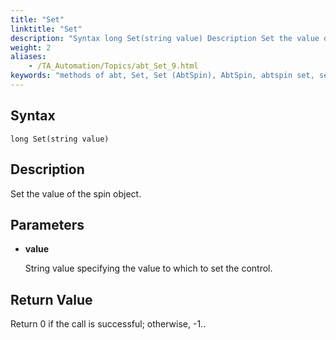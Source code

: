 ```yaml
--- 
title: "Set"
linktitle: "Set"
description: "Syntax long Set(string value) Description Set the value of the spin object. Parameters value String value specifying the value to which to set the control. Return Value Return 0 if the call is ..."
weight: 2
aliases: 
    - /TA_Automation/Topics/abt_Set_9.html
keywords: "methods of abt, Set, Set (AbtSpin), AbtSpin, abtspin set, set value of spin button"
---
```


## Syntax

`long Set(string value)`

## Description  

Set the value of the spin object.

## Parameters  

-   **value**

    String value specifying the value to which to set the control.


## Return Value  

Return 0 if the call is successful; otherwise, -1..




